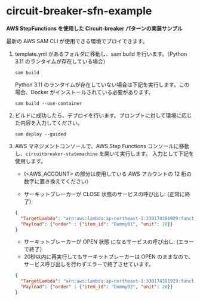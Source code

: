 # circuit-breaker-sfn-example
**AWS StepFunctions を使用した Circuit-breaker パターンの実装サンプル**

最新の AWS SAM CLI が使用できる環境でプロイできます。

1.  template.yml があるフォルダに移動し、sam build を行います。（Python 3.11 のランタイムが存在している場合）

    ```
    sam build
    ```
    
    Python 3.11 のランタイムが存在していない場合は下記を実行します。この場合、Docker がインストールされている必要があります。

    ```
    sam build --use-container
    ```

2. ビルドに成功したら、デプロイを行います。プロンプトに対して環境に応じた内容を入力してください。
   
   ```
   sam deploy --guided
   ```
   
3. AWS マネジメントコンソールで、AWS Step Functions コンソールに移動し、`circuitbreaker-statemachine` を開いて実行します。 入力として下記を使用します。
    - (<AWS_ACCOUNT> の部分は使用している AWS アカウントの 12 桁の数字に置き換えてください）

    - サーキットブレーカーが CLOSE 状態のサービスの呼び出し: (正常に終了）

    ```json
    {
      "TargetLambda": "arn:aws:lambda:ap-northeast-1:330174381929:function:circuitbreaker-Payment",
      "Payload": {"order" : {"item_id": "Dummy01", "unit": 10}}
    }
    ```

    - サーキットブレーカーが OPEN 状態 になるサービスの呼び出し: (エラーで終了）
    - 20秒以内に再実行してもサーキットブレーカーは OPEN のままなので、サービス呼び出しを行わずエラーで終了させています。

    ```json
    {
      "TargetLambda": "arn:aws:lambda:ap-northeast-1:330174381929:function:circuitbreaker-PaymentTimeout",
      "Payload": {"order" : {"item_id": "Dummy02", "unit": 20}}
    }
    ```



